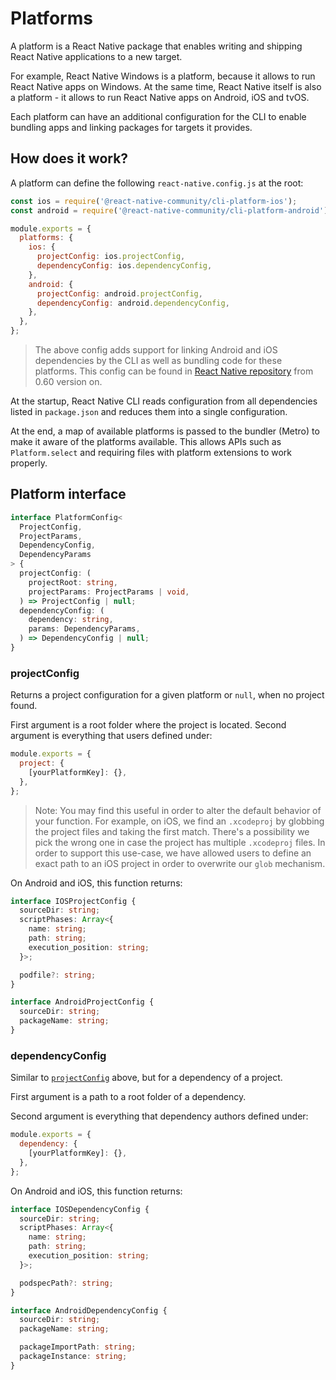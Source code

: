 # Platforms

A platform is a React Native package that enables writing and shipping React Native applications to a new target.

For example, React Native Windows is a platform, because it allows to run React Native apps on Windows. At the same time, React Native itself is also a platform - it allows to run React Native apps on Android, iOS and tvOS.

Each platform can have an additional configuration for the CLI to enable bundling apps and linking packages for targets it provides.

## How does it work?

A platform can define the following `react-native.config.js` at the root:

```js
const ios = require('@react-native-community/cli-platform-ios');
const android = require('@react-native-community/cli-platform-android');

module.exports = {
  platforms: {
    ios: {
      projectConfig: ios.projectConfig,
      dependencyConfig: ios.dependencyConfig,
    },
    android: {
      projectConfig: android.projectConfig,
      dependencyConfig: android.dependencyConfig,
    },
  },
};
```

> The above config adds support for linking Android and iOS dependencies by the CLI as well as bundling code for these platforms. This config can be found in [React Native repository](https://github.com/facebook/react-native/blob/0.60-stable/react-native.config.js) from 0.60 version on.

At the startup, React Native CLI reads configuration from all dependencies listed in `package.json` and reduces them into a single configuration.

At the end, a map of available platforms is passed to the bundler (Metro) to make it aware of the platforms available. This allows APIs such as `Platform.select` and requiring files with platform extensions to work properly.

## Platform interface

```ts
interface PlatformConfig<
  ProjectConfig,
  ProjectParams,
  DependencyConfig,
  DependencyParams
> {
  projectConfig: (
    projectRoot: string,
    projectParams: ProjectParams | void,
  ) => ProjectConfig | null;
  dependencyConfig: (
    dependency: string,
    params: DependencyParams,
  ) => DependencyConfig | null;
}
```

### projectConfig

Returns a project configuration for a given platform or `null`, when no project found.

First argument is a root folder where the project is located. Second argument is everything that users defined under:

```js
module.exports = {
  project: {
    [yourPlatformKey]: {},
  },
};
```

> Note: You may find this useful in order to alter the default behavior of your function. For example, on iOS, we find an `.xcodeproj` by globbing the project files and taking the first match. There's a possibility we pick the wrong one in case the project has multiple `.xcodeproj` files. In order to support this use-case, we have allowed users to define an exact path to an iOS project in order to overwrite our `glob` mechanism.

On Android and iOS, this function returns:

```ts
interface IOSProjectConfig {
  sourceDir: string;
  scriptPhases: Array<{
    name: string;
    path: string;
    execution_position: string;
  }>;

  podfile?: string;
}

interface AndroidProjectConfig {
  sourceDir: string;
  packageName: string;
}
```

### dependencyConfig

Similar to [`projectConfig`](#projectconfig) above, but for a dependency of a project.

First argument is a path to a root folder of a dependency.

Second argument is everything that dependency authors defined under:

```js
module.exports = {
  dependency: {
    [yourPlatformKey]: {},
  },
};
```

On Android and iOS, this function returns:

```ts
interface IOSDependencyConfig {
  sourceDir: string;
  scriptPhases: Array<{
    name: string;
    path: string;
    execution_position: string;
  }>;

  podspecPath?: string;
}

interface AndroidDependencyConfig {
  sourceDir: string;
  packageName: string;

  packageImportPath: string;
  packageInstance: string;
}
```
